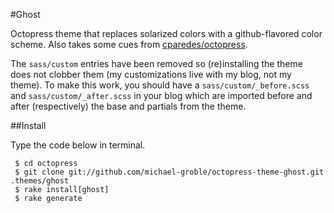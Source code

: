 #Ghost

Octopress theme that replaces solarized colors with a github-flavored color scheme.  Also takes some cues from [cparedes/octopress](https://github.com/cparedes/octopress.git).

The `sass/custom` entries have been removed so (re)installing the theme does not clobber them (my customizations live with my blog, not my theme). To make this work, you should have a `sass/custom/_before.scss` and `sass/custom/_after.scss` in your blog which are imported before and after (respectively) the base and partials from the theme.


##Install

Type the code below in terminal.

     $ cd octopress
     $ git clone git://github.com/michael-groble/octopress-theme-ghost.git .themes/ghost
     $ rake install[ghost]
     $ rake generate

